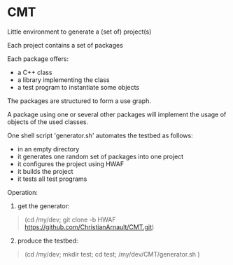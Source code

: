 CMT
===

Little environment to generate a (set of) project(s)

Each project contains a set of packages

Each package offers:
- a C++ class
- a library implementing the class
- a test program to instantiate some objects

The packages are structured to form a use graph.

A package using one or several other packages will implement the usage of objects of the used classes.

One shell script 'generator.sh' automates the testbed as follows: 

- in an empty directory
- it generates one random set of packages into one project
- it configures the project using HWAF
- it builds the project
- it tests all test programs

Operation:

1) get the generator:

> (cd /my/dev; git clone -b HWAF https://github.com/ChristianArnault/CMT.git)

2) produce the testbed:

> (cd /my/dev; mkdir test; cd test; /my/dev/CMT/generator.sh )



